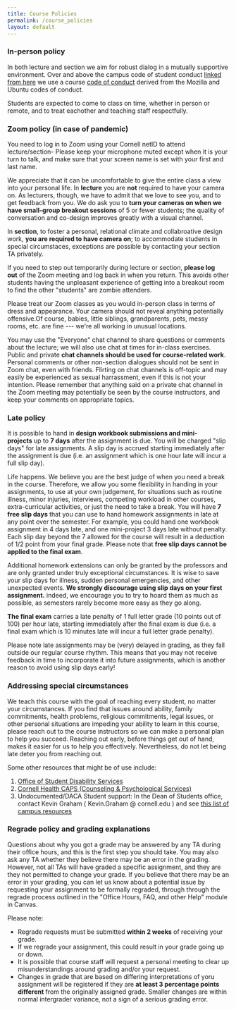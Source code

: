 ```yaml
---
title: Course Policies
permalink: /course_policies
layout: default
---
```


### In-person policy
In both lecture and section we aim for robust dialog in a mutually supportive environment. Over and above the campus code of student conduct [linked from here](https://assembly.cornell.edu/tools-tabs-resources/campus-code-conduct/) we use a course [code of conduct]() derived from the Mozilla and Ubuntu codes of conduct.

Students are expected to come to class on time, whether in person or remote, and to treat eachother and teaching staff respectfully. 

### Zoom policy (in case of pandemic)

You need to log in to Zoom using your Cornell netID to attend lecture/section- Please keep your microphone muted except when it is your turn to talk, and make sure that your screen name is set with your first and last name.

We appreciate that it can be uncomfortable to give the entire class a view into your personal life. In **lecture** you are **not** required to have your camera on. As lecturers, though, we have to admit that we love to see you, and to get feedback from you. We do ask you to **turn your cameras on when we have small-group breakout sessions** of 5 or fewer students; the quality of conversation and co-design improves greatly with a visual channel.

In **section**, to foster a personal, relational climate and collabroative design work, **you are required to have camera on**; to accommodate students in special circumstaces, exceptions are possible by contacting your section TA privately.

If you need to step out temporarily during lecture or section, **please log out** of the Zoom meeting and log back in when you return. This avoids other students having the unpleasant experience of getting into a breakout room to find the other "students" are zombie attenders.

Please treat our Zoom classes as you would in-person class in terms of dress and appearance. Your camera should not reveal anything potentially offensive.Of course, babies, little siblings, grandparents, pets, messy rooms, etc. are fine --- we're all working in unusual locations.

You may use the "Everyone" chat channel to share questions or comments about the lecture; we will also use chat at times for in-class exercises. Public and private **chat channels should be used for course-related work**. Personal comments or other non-section dialogues should not be sent in Zoom chat, even with friends. Flirting on chat channels is off-topic and may easily be experienced as sexual harrassment, even if this is not your intention. Please remember that anything said on a private chat channel in the Zoom meeting may potentially be seen by the course instructors, and keep your comments on appropriate topics.

### Late policy

It is possible to hand in **design workbook submissions and mini-projects** up to **7 days** after the assignment is due. You will be charged "slip days" for late assignments. A slip day is accrued starting immediately after the assignment is due (i.e. an assignment which is one hour late will incur a full slip day).

Life happens. We believe you are the best judge of when you need a break in the course. Therefore, we allow you some flexibility in handing in your assignments, to use at your own judgement, for situations such as routine illness, minor injuries, interviews, competing workload in other courses, extra-curricular activities, or just the need to take a break. You will have **7 free slip days** that you can use to hand homework assignments in late at any point over the semester. For example, you could hand one workbook assignment in 4 days late, and one mini-project 3 days late without penalty. Each slip day beyond the 7 allowed for the course will result in a deduction of 1/2 point from your final grade. Please note that **free slip days cannot be applied to the final exam**.

Additional homework extensions can only be granted by the professors and are only granted under truly exceptional circumstances. It is wise to save your slip days for illness, sudden personal emergencies, and other unexpected events. **We strongly discourage using slip days on your first assignment.** indeed, we encourage you to try to hoard them as much as possible, as semesters rarely become more easy as they go along. 

**The final exam** carries a late penalty of 1 full letter grade (10 points out of 100) per hour late, starting immediately after the final exam is due (i.e. a final exam which is 10 minutes late will incur a full letter grade penalty).

Please note late assignments may be (very) delayed in grading, as they fall outside our regular course rhythm. This means that you may not receive feedback in time to incorporate it into future assignments, which is another reason to avoid using slip days early! 

### Addressing special circumstances

We teach this course with the goal of reaching every student, no matter your circumstances. If you find that issues around ability, family commitments, health problems, religious commitments, legal issues, or other personal situations are impeding your ability to learn in this course, please reach out to the course instructors so we can make a personal plan to help you succeed. Reaching out early, before things get out of hand, makes it easier for us to help you effectively. Nevertheless, do not let being late deter you from reaching out.

Some other resources that might be of use include:

1.  [Office of Student Disability Services](https://sds.cornell.edu/)
2.  [Cornell Health CAPS (Counseling & Psychological Services)](https://health.cornell.edu/services/counseling-psychiatry)
3.  Undocumented/DACA Student support: In the Dean of Students office, contact Kevin Graham ( Kevin.Graham @ cornell.edu ) and see [this list of campus resources](https://dos.cornell.edu/undocumented-daca-support/undergraduate-admissions-financial-aid)

### Regrade policy and grading explanations

Questions about why you got a grade may be answered by any TA during their office hours, and this is the first step you should take. You may also ask any TA whether they believe there may be an error in the grading. However, not all TAs will have graded a specific assignment, and they are they not permitted to change your grade. If you believe that there may be an error in your grading, you can let us know about a potential issue by requesting your assignment to be formally regraded, through through the regrade process outlined in the "Office Hours, FAQ, and other Help" module in Canvas.

Please note:

-   Regrade requests must be submitted **within 2 weeks** of receiving your grade.
-   If we regrade your assignment, this could result in your grade going up or down.
-   It is possible that course staff will request a personal meeting to clear up misunderstandings around grading and/or your request.
-   Changes in grade that are based on differing interpretations of yoru assignment will be registered if they are **at least 3 percentage points different** from the originally assigned grade. Smaller changes are within normal intergrader variance, not a sign of a serious grading error.
